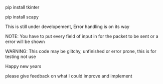 pip install tkinter

pip install scapy

This is still under developement, Error handling is on its way

NOTE: You have to put every field of input in for the packet to be sent or a error will be shown

WARNING: This code may be glitchy, unfinished or error prone, this is for testing not use

Happy new years

please give feedback on what I could improve and implement 

